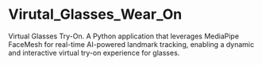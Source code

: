 # Virutal_Glasses_Wear_On
Virtual Glasses Try-On. A Python application that leverages MediaPipe FaceMesh for real-time AI-powered landmark tracking, enabling a dynamic and interactive virtual try-on experience for glasses.
